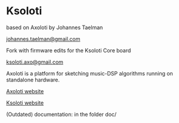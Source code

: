 # Ksoloti

based on Axoloti by Johannes Taelman

johannes.taelman@gmail.com

Fork  with firmware edits for the Ksoloti Core board

ksoloti.axo@gmail.com

Axoloti is a platform for sketching music-DSP algorithms running on standalone hardware.

[Axoloti website](http://www.axoloti.com)


[Ksoloti website](http://ksoloti.github.io)

(Outdated) documentation: in the folder doc/
